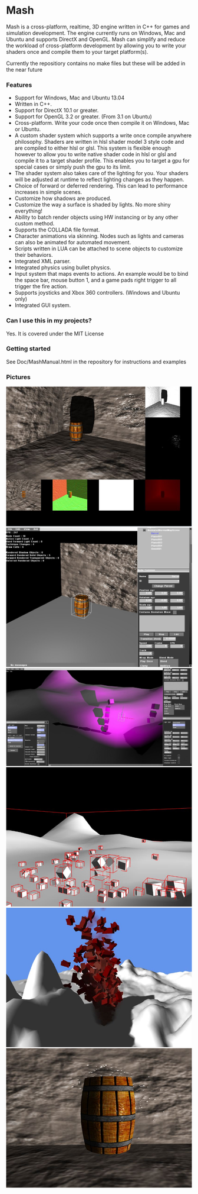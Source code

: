 # Mash #

Mash is a cross-platform, realtime, 3D engine written in C++ for games and simulation development. The engine currently runs on Windows, Mac and Ubuntu and supports DirectX and OpenGL. Mash can simplify and reduce the workload of cross-platform development by allowing you to write your shaders once and compile them to your target platform(s).

Currently the repositiory contains no make files but these will be added in the near future

### Features ###

* Support for Windows, Mac and Ubuntu 13.04
* Written in C++.
* Support for DirectX 10.1 or greater.
* Support for OpenGL 3.2 or greater. (From 3.1 on Ubuntu)
* Cross-platform. Write your code once then compile it on Windows, Mac or Ubuntu.
* A custom shader system which supports a write once compile anywhere philosophy. Shaders are written in hlsl shader model 3 style code and are compiled to either hlsl or glsl. This system is flexible enough however to allow you to write native shader code in hlsl or glsl and compile it to a target shader profile. This enables you to target a gpu for special cases or simply push the gpu to its limit.
* The shader system also takes care of the lighting for you. Your shaders will be adjusted at runtime to reflect lighting changes as they happen.
* Choice of forward or deferred rendering. This can lead to performance increases in simple scenes.
* Customize how shadows are produced.
* Customize the way a surface is shaded by lights. No more shiny everything!
* Ability to batch render objects using HW instancing or by any other custom method.
* Supports the COLLADA file format.
* Character animations via skinning. Nodes such as lights and cameras can also be animated for automated movement.
* Scripts written in LUA can be attached to scene objects to customize their behaviors.
* Integrated XML parser.
* Integrated physics using bullet physics.
* Input system that maps events to actions. An example would be to bind the space bar, mouse button 1, and a game pads right trigger to all trigger the fire action.
* Supports joysticks and Xbox 360 controllers. (Windows and Ubuntu only)
* Integrated GUI system.

### Can I use this in my projects? ###

Yes. It is covered under the MIT License

### Getting started ###

See Doc/MashManual.html in the repository for instructions and examples

### Pictures ###
![picture](Media/Promotional/DeferredData.JPG)
![picture](Media/Promotional/Editor1.JPG)
![picture](Media/Promotional/Editor2.jpg)
![picture](Media/Promotional/Physics.JPG)
![picture](Media/Promotional/Particle.JPG)
![picture](Media/Promotional/NormalMap.JPG)